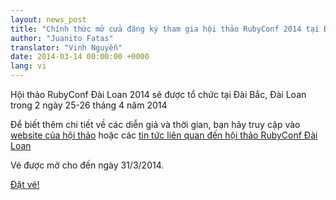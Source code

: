 ```yaml
---
layout: news_post
title: "Chính thức mở cửa đăng ký tham gia hội thảo RubyConf 2014 tại Đài Loan"
author: "Juanito Fatas"
translator: "Vinh Nguyễn"
date: 2014-03-14 00:00:00 +0000
lang: vi
---
```


Hội thảo RubyConf Đài Loan 2014 sẽ được tổ chức tại Đài Bắc, Đài Loan trong 2 ngày 25-26 tháng 4 năm 2014

Để biết thêm chi tiết về các diễn giả và thời gian, bạn hãy truy cập vào [website của hội thảo](http://rubyconf.tw/2014/) hoặc các [tin tức liên quan đến hội thảo RubyConf Đài Loan](http://rubytaiwan.tumblr.com/post/79134654151/rubyconftaiwan2014-press-release-en)

Vé được mở cho đến ngày 31/3/2014.

[Đặt vé!](http://rubytaiwan.kktix.cc/events/rubyconftw2014?locale=en)
